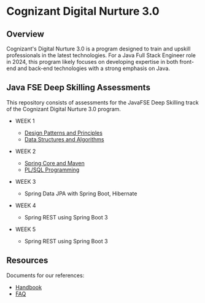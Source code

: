# Cognizant Digital Nurture 3.0 

## Overview
Cognizant's Digital Nurture 3.0 is a program designed to train and upskill professionals in the latest technologies. For a Java Full Stack Engineer role in 2024, this program likely focuses on developing expertise in both front-end and back-end technologies with a strong emphasis on Java.

## Java FSE Deep Skilling Assessments 
This repository consists of assessments for the JavaFSE Deep Skilling track of the Cognizant Digital Nurture 3.0 program.
* WEEK 1
  
    - [Design Patterns and Principles](https://github.com/rohansingh2425/Rohan-Singh_5017191/tree/main/WEEK%201%20(Design%20Patterns%20and%20Principles)/%5BANSWERS%5D%20Week%201_Design%20Patterns%20and%20Principles)
    - [Data Structures and Algorithms](https://github.com/rohansingh2425/Rohan-Singh_5017191/tree/main/WEEK%201%20(Data%20Structures%20and%20Algorithms)/%5BANSWERS%5D%20Week%201_Algorithms_Data%20Structures)
      
* WEEK 2
  
    - [Spring Core and Maven](https://github.com/rohansingh2425/Rohan-Singh_5017191/tree/main/WEEK%202%20(Spring%20Core%20and%20Maven)/%5BANSWERS%5D%20Week%202_Spring%20Core_Maven)
    - [PL/SQL Programming](https://github.com/rohansingh2425/Rohan-Singh_5017191/tree/main/WEEK%202%20(PL-SQL%20Programming)/%5BANSWERS%5D%20Week%202_PL-SQL)
      
* WEEK 3
  
    - Spring Data JPA with Spring Boot, Hibernate
      
* WEEK 4
  
    - Spring REST using Spring Boot 3
      
* WEEK 5
  
    - Spring REST using Spring Boot 3
      
## Resources
Documents for our references:
* [Handbook](https://github.com/rohansingh2425/Rohan-Singh_5017191/blob/main/Resources/COGNIZANT%20DN3.0-Deepskilling-Handbook-Java-FSE.pdf)
* [FAQ](https://github.com/rohansingh2425/Rohan-Singh_5017191/blob/main/Resources/COGNIZANT%20FAQ%20-%20DN%203.0.pdf)  




 
